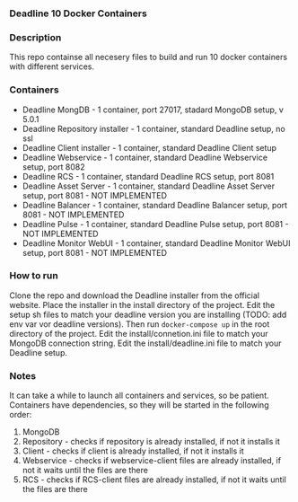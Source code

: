 ### Deadline 10 Docker Containers

### Description
This repo containse all necesery files to build and run 10 docker containers with different services.

### Containers
- Deadline MongDB - 1 container, port 27017, stadard MongoDB setup, v 5.0.1
- Deadline Repository installer - 1 container, standard Deadline setup, no ssl
- Deadline Client installer - 1 container, standard Deadline Client setup
- Deadline Webservice - 1 container, standard Deadline Webservice setup, port 8082
- Deadline RCS - 1 container, standard Deadline RCS setup, port 8081 
- Deadline Asset Server - 1 container, standard Deadline Asset Server setup, port 8081 - NOT IMPLEMENTED
- Deadline Balancer - 1 container, standard Deadline Balancer setup, port 8081 - NOT IMPLEMENTED
- Deadline Pulse - 1 container, standard Deadline Pulse setup, port 8081 - NOT IMPLEMENTED
- Deadline Monitor WebUI - 1 container, standard Deadline Monitor WebUI setup, port 8081 - NOT IMPLEMENTED

### How to run
Clone the repo and download the Deadline installer from the official website. Place the installer in the install directory of the project. Edit the setup sh files to match your deadline version you are installing (TODO: add env var vor deadline versions). Then
run `docker-compose up` in the root directory of the project.
Edit the install/connetion.ini file to match your MongoDB connection string.
Edit the install/deadline.ini file to match your Deadline setup.

### Notes
It can take a while to launch all containers and services, so be patient.
Containers have dependencies, so they will be started in the following order:
1. MongoDB
2. Repository - checks if repository is already installed, if not it installs it
3. Client - checks if client is already installed, if not it installs it
4. Webservice - checks if webservice-client files  are already installed, if not it waits until the files are there
5. RCS - checks if RCS-client files are already installed, if not it waits until the files are there


